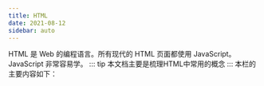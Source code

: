 ```yaml
---
title: HTML
date: 2021-08-12
sidebar: auto
---
```


HTML 是 Web 的编程语言。所有现代的 HTML 页面都使用 JavaScript。JavaScript 非常容易学。
::: tip 
本文档主要是梳理HTML中常用的概念
:::
本栏的主要内容如下：